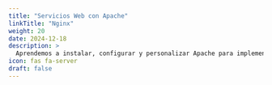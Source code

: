 ```yaml
---
title: "Servicios Web con Apache"
linkTitle: "Nginx"
weight: 20
date: 2024-12-18
description: >
  Aprendemos a instalar, configurar y personalizar Apache para implementar servicios web efectivos.
icon: fas fa-server
draft: false
---
```


